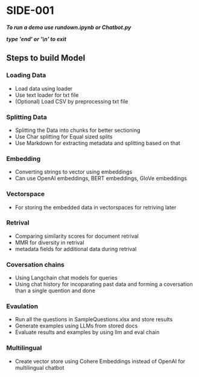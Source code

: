 # SIDE-001 

***To run a demo use rundown.ipynb or Chatbot.py***

***type 'end' or '\n' to exit***



## Steps to build Model

### Loading Data 
- Load data using loader
- Use text loader for txt file
- (Optional) Load CSV by preprocessing txt file

### Splitting Data
- Splitting the Data into chunks for better sectioning
- Use Char splitting for Equal sized splits
- Use Markdown for extracting metadata and splitting based on that

### Embedding
- Converting strings to vector using embeddings
- Can use OpenAI embeddings, BERT embeddings, GloVe embeddings

### Vectorspace
- For storing the embedded data in vectorspaces for retriving later

### Retrival
- Comparing similarity scores for document retrival
- MMR for diversity in retrival
- metadata fields for additional data during retrival

### Coversation chains
- Using Langchain chat models for queries
- Using chat history for incoparating past data and forming a coversation than a single quention and done

### Evaulation
- Run all the questions in SampleQuestions.xlsx and store results
- Generate examples using LLMs from stored docs
- Evaluate results and examples by using llm and eval chain

### Multilingual 
- Create vector store using Cohere Embeddings instead of OpenAI for multilingual chatbot



